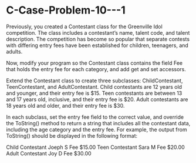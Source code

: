 # C-Case-Problem-10---1

Previously, you created a Contestant class for the Greenville Idol competition. The class includes a contestant’s name, talent code, and talent description. The competition has become so popular that separate contests with differing entry fees have been established for children, teenagers, and adults.

Now, modify your program so the Contestant class contains the field Fee that holds the entry fee for each category, and add get and set accessors.

Extend the Contestant class to create three subclasses: ChildContestant, TeenContestant, and AdultContestant. Child contestants are 12 years old and younger, and their entry fee is $15. Teen contestants are between 13 and 17 years old, inclusive, and their entry fee is $20. Adult contestants are 18 years old and older, and their entry fee is $30.

In each subclass, set the entry fee field to the correct value, and override the ToString() method to return a string that includes all the contestant data, including the age category and the entry fee. For example, the output from ToString() should be displayed in the following format:

Child Contestant Joeph S   Fee $15.00
Teen Contestant Sara M   Fee $20.00
Adult Contestant Joy D   Fee $30.00
